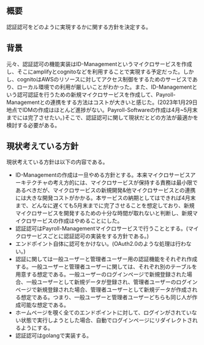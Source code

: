 ## 概要
認証認可をどのように実現するかに関する方針を決定する。

## 背景
元々、認証認可の機能実装はID-Managementというマイクロサービスを作成し、そこにamplifyとcognitoなどを利用することで実現する予定だった。しかし、cognitoはAWSのリソースに対してアクセス制御をするためのサービスであり、ローカル環境での利用が厳しいことがわかった。また、ID-Managementという認可認証を行うための新規マイクロサービスを作成して、Payroll-Managementとの連携をする方法はコストが大きいと感じた。(2023年1月29日地点でIDMの作成はほとんど進捗がない。Payroll-Softwareの作成は4月~5月末までには完了させたい。)そこで、認証認可に関して現状だとどの方法が最適かを検討する必要がある。

## 現状考えている方針
現状考えている方針は以下の内容である。
- ID-Managementの作成は一旦やめる方針とする。本来マイクロサービスアーキテクチャの考え方的には、マイクロサービスが保持する責務は最小限であるべきだが、マイクロサービスの新規開発&他マイクロサービスとの連携には大きな開発コストがかかる。本サービスの納期としてはできれば4月末まで、どんなに遅くても5月末までに完了させることを想定しており、新規マイクロサービスを開発するための十分な時間が取れないと判断し、新規マイクロサービスの作成はやめることにした。
- 認証認可はPayroll-Managementマイクロサービスで行うこととする。(マイクロサービスごとに認証認可の実装をする方針である。)
- エンドポイント自体に認可をかけない。(OAuth2.0のような処理は行わない。)
- 認証に関しては一般ユーザーと管理者ユーザー用の認証機能をそれぞれ作成する。一般ユーザーと管理者ユーザーに関しては、それぞれ別のテーブルを用意する想定である。一般ユーザーのログインページで新規登録された場合、一般ユーザーとして新規データが登録され、管理者ユーザーのログインページで新規登録された場合、管理者ユーザーとして新規データが作成される想定である。つまり、一般ユーザーと管理者ユーザーどちらも同じ人が作成可能な想定である。
- ホームページを覗く全てのエンドポイントに対して、ログインがされていない状態で実行しようとした場合、自動でログインページにリダイレクトされるようにする。
- 認証認可はgolangで実装する。